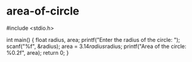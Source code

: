 # area-of-circle


#include <stdio.h>

int main() {
  float radius, area;
  printf("Enter the radius of the circle: ");
  scanf("%f", &radius);
  area = 3.14*radius*radius;
  printf("Area of the circle: %0.2f", area);
  return 0;
}

